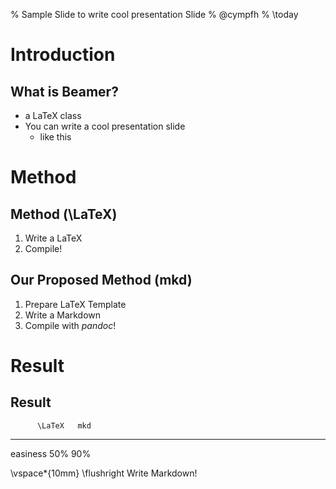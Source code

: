 % Sample Slide to write cool presentation Slide
% @cympfh
% \today

# Introduction
## What is Beamer?

- a LaTeX class
- You can write a cool presentation slide
    - like this

# Method
## Method (\LaTeX)

1. Write a LaTeX
1. Compile!

## Our Proposed Method (mkd)

1. Prepare LaTeX Template
1. Write a Markdown
1. Compile with *pandoc*!

# Result
## Result

          \LaTeX   mkd
-------- ------- -----
easiness    50\%  90\%

\vspace*{10mm}
\flushright
Write Markdown!

